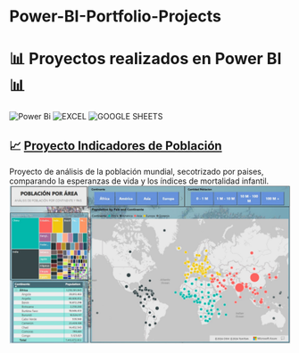 # Power-BI-Portfolio-Projects

# 📊 **Proyectos realizados en Power BI** 📊

![Power Bi](https://img.shields.io/badge/power_bi-F2C811?style=for-the-badge&logo=powerbi&logoColor=black)
![EXCEL](https://img.shields.io/badge/Microsoft_Excel-217346?style=for-the-badge&logo=microsoft-excel&logoColor=white)
![GOOGLE SHEETS](https://img.shields.io/badge/Google%20Sheets-34A853?style=for-the-badge&logo=google-sheets&logoColor=white)


## 📈 [Proyecto Indicadores de Población](https://app.powerbi.com/view?r=eyJrIjoiZTI3Mzg4NzItYWUyNC00YTE4LTk2OWItMWQ1NDhhZTA2OGIzIiwidCI6IjcxNzFlM2FjLTQxMjAtNDllYy1hN2UzLWZhMWY2YTc2NDIyYSIsImMiOjh9)
Proyecto de análisis de la población mundial, secotrizado por paises, comparando la esperanzas de vida y los índices de mortalidad infantil.
![Dashboard](https://github.com/AlvaroAlonsoLarre/Power-BI-Portfolio-Projects/blob/main/Proyecto%20Indicadores%20Poblaci%C3%B3n/Proyecto%20Indicadores%20de%20Poblaci%C3%B3n.jpg)
